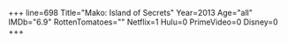 +++
line=698
Title="Mako: Island of Secrets"
Year=2013
Age="all"
IMDb="6.9"
RottenTomatoes=""
Netflix=1
Hulu=0
PrimeVideo=0
Disney=0
+++

